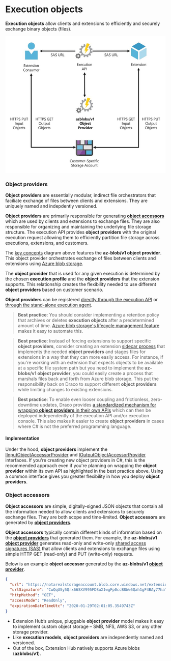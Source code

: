 # Execution objects

**Execution objects** allow clients and extensions to efficiently and securely exchange binary objects (files).

![Execution objects](/doc/images/arch-execution-objects.JPG)

### Object providers

**Object providers** are essentially modular, indirect file orchestrators that faciliate exchange of files between clients and extensions. They are uniquely named and indepdently versioned.

**Object providers** are primarily responsible for generating **[object accessors](#object-accessors)** which are used by clients and extensions to exchange files. They are also responsible for organizing and maintaining the underlying file storage structure. The execution API provides **object providers** with the original execution request allowing them to efficiently partition file storage across executions, extensions, and customers.

The [key concepts](#key-concepts) diagram above features the **az-blob/v1 object provider**. This object provider orchestrates exchange of files between clients and extensions using [Azure blob storage](https://azure.microsoft.com/en-us/services/storage/blobs/). 

The **object provider** that is used for any given execution is determined by the chosen **execution profile** and the **object providers** that the extension supports. This relationship creates the flexibility needed to use different **object providers** based on customer scenario.

**Object providers** can be registered [directly through the execution API](/src/draco/api/Execution.Api/Modules/Factories/ObjectAccessorProviderFactoryModule.cs) or [through the stand-alone execution agent](/src/draco/core/Agent/ExecutionAdapter.ConsoleHost/Modules/ObjectAccessorProviderFactoryModule.cs).

> **Best practice**: You should consider implementing a retention policy that archives or deletes **execution objects** after a predetermined amount of time. [Azure blob storage's lifecycle management feature](https://docs.microsoft.com/en-us/azure/storage/blobs/storage-lifecycle-management-concepts) makes it easy to automate this.

> **Best practice**: Instead of forcing extensions to support specific **object providers**, consider creating an extension [sidecar process](https://docs.microsoft.com/en-us/azure/architecture/patterns/sidecar) that implements the needed **object providers** and stages files for extensions in a way that they can more easily access. For instance, if you're working with an extension that expects objects to be available at a specific file system path but you need to implement the **az-blobs/v1 object provider**, you could easily create a process that marshals files back and forth from Azure blob storage. This put the responsibility back on Draco to support different **object providers** while limiting changes to existing extensions.

> **Best practice**: To enable even looser coupling and frictionless, zero-downtime updates, Draco provides [a standardized mechanism for wrapping **object providers** in their own APIs](/src/draco/api/ObjectStorageProvider.Api) which can then be deployed independently of the execution API and/or execution console. This also makes it easier to create **object providers** in cases where C# is not the preferred programming language.

#### Implementation

Under the hood, **object providers** implement the [IInputObjectAccessorProvider](/src/draco/core/ObjectStorage/Interfaces/IInputObjectAccessorProvider.cs) and [IOutputObjectAccessorProvider](/src/draco/core/ObjectStorage/Interfaces/IOutputObjectAccessorProvider.cs) interfaces. If you're creating new object providers in C#, this is the recommended approach even if you're planning on wrapping the **object provider** within its own API as highlighted in the best practice above. Using a common interface gives you greater flexibility in how you deploy **object providers**.

### Object accessors

**Object accessors** are simple, digitally-signed JSON objects that contain all the information needed to allow clients and extensions to securely exchange files. They are both scope and time-limited. **Object accessors** are generated by **[object providers](#object-providers)**.

**Object accessors** typically contain different kinds of information based on the [**object providers**](#object-providers) that generated them. For example, the **az-blobs/v1 [object provider](#object-providers)** generates read-only and write-only [shared access signatures (SAS)](https://docs.microsoft.com/en-us/azure/storage/common/storage-sas-overview) that allow clients and extensions to exchange files using simple HTTP GET (read-only) and PUT (write-only) requests.

Below is an example **object accessor** generated by the **az-blobs/v1 [object provider](#object-providers)**.

```json
{
  "url": "https://notarealstorageaccount.blob.core.windows.net/extensionobjects/c2afa23d-dac9-4159-8d5d-308b25ff34e5_7bb853a6-892c-4f5e-99f3-ad98e707ed93_598f9af9-f226-41b4-bd82-a2944cb1f1b1_3c8343ae-e1c7-40a3-8fe4-c60de3afbaee/input/original?sv=2019-02-02&sr=b&sig=zW5IB9yk8ynHXQ3Cl8JL0IYwRqhKmHr5boaSaLcLzUs%3D&spr=https&se=2020-01-29T02%3A01%3A05Z&sp=r",
  "urlSignature": "CwQqUSy5Qrx66SXV995FDSuX1wgFp0ccB8Ww5Qah1gF4BAy77haTs9s2G6z/8/vjZkrlxPP6IwgWGwBFcRvAVwVobukIBnP1K9HQ/ZoyvmuqYjV8to193QahpNwdPKUlw6+quKQtxuoLr+ShxNqC+3G7VhyW4yxgjjI9mOpNNjU=",
  "httpMethod": "GET",
  "accessMode": "ReadOnly",
  "expirationDateTimeUtc": "2020-01-29T02:01:05.3549743Z"
}
```

- Extension Hub’s unique, pluggable **object provider** model makes it easy to implement custom object storage – SMB, NFS, AWS S3, or any other storage provider.
- Like **execution models**, **object providers** are independently named and versioned.
- Out of the box, Extension Hub natively supports Azure blobs (**azblobs/v1**).
